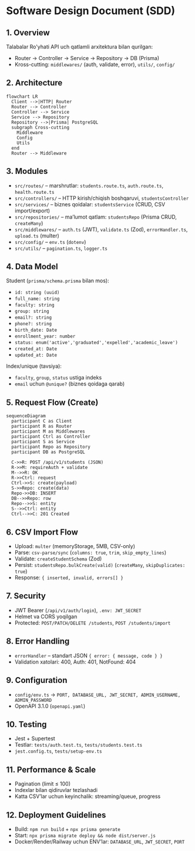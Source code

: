 # Software Design Document (SDD)

## 1. Overview
Talabalar Ro'yhati API uch qatlamli arxitektura bilan qurilgan:
- Router → Controller → Service → Repository → DB (Prisma)
- Kross-cutting: `middlewares/` (auth, validate, error), `utils/`, `config/`

## 2. Architecture
```mermaid
flowchart LR
  Client -->|HTTP| Router
  Router --> Controller
  Controller --> Service
  Service --> Repository
  Repository -->|Prisma| PostgreSQL
  subgraph Cross-cutting
    Middleware
    Config
    Utils
  end
  Router --> Middleware
```

## 3. Modules
- `src/routes/` – marshrutlar: `students.route.ts`, `auth.route.ts`, `health.route.ts`
- `src/controllers/` – HTTP kirish/chiqish boshqaruvi, `studentsController`
- `src/services/` – biznes qoidalar: `studentsService` (CRUD, CSV import/export)
- `src/repositories/` – ma’lumot qatlam: `studentsRepo` (Prisma CRUD, `createMany`)
- `src/middlewares/` – `auth.ts` (JWT), `validate.ts` (Zod), `errorHandler.ts`, `upload.ts` (multer)
- `src/config/` – `env.ts` (`dotenv`)
- `src/utils/` – `pagination.ts`, `logger.ts`

## 4. Data Model
Student (`prisma/schema.prisma` bilan mos):
- `id: string (uuid)`
- `full_name: string`
- `faculty: string`
- `group: string`
- `email?: string`
- `phone?: string`
- `birth_date: Date`
- `enrollment_year: number`
- `status: enum('active','graduated','expelled','academic_leave')`
- `created_at: Date`
- `updated_at: Date`

Index/unique (tavsiya):
- `faculty`, `group`, `status` ustiga indeks
- `email` uchun `@unique?` (biznes qoidaga qarab)

## 5. Request Flow (Create)
```mermaid
sequenceDiagram
  participant C as Client
  participant R as Router
  participant M as Middlewares
  participant Ctrl as Controller
  participant S as Service
  participant Repo as Repository
  participant DB as PostgreSQL

  C->>R: POST /api/v1/students (JSON)
  R->>M: requireAuth + validate
  M-->>R: OK
  R->>Ctrl: request
  Ctrl->>S: create(payload)
  S->>Repo: create(data)
  Repo->>DB: INSERT
  DB-->>Repo: row
  Repo-->>S: entity
  S-->>Ctrl: entity
  Ctrl-->>C: 201 Created
```

## 6. CSV Import Flow
- Upload: `multer` (memoryStorage, 5MB, CSV-only)
- Parse: `csv-parse/sync` (`columns: true`, `trim`, `skip_empty_lines`)
- Validate: `createStudentSchema` (Zod)
- Persist: `studentsRepo.bulkCreate(valid)` (`createMany`, `skipDuplicates: true`)
- Response: `{ inserted, invalid, errors[] }`

## 7. Security
- JWT Bearer (`/api/v1/auth/login`), `.env: JWT_SECRET`
- Helmet va CORS yoqilgan
- Protected: `POST/PATCH/DELETE /students`, `POST /students/import`

## 8. Error Handling
- `errorHandler` – standart JSON `{ error: { message, code } }`
- Validation xatolari: 400, Auth: 401, NotFound: 404

## 9. Configuration
- `config/env.ts` → `PORT, DATABASE_URL, JWT_SECRET, ADMIN_USERNAME, ADMIN_PASSWORD`
- OpenAPI 3.1.0 (`openapi.yaml`)

## 10. Testing
- Jest + Supertest
- Testlar: `tests/auth.test.ts`, `tests/students.test.ts`
- `jest.config.ts`, `tests/setup-env.ts`

## 11. Performance & Scale
- Pagination (limit ≤ 100)
- Indexlar bilan qidiruvlar tezlashadi
- Katta CSV’lar uchun keyinchalik: streaming/queue, progress

## 12. Deployment Guidelines
- Build: `npm run build` + `npx prisma generate`
- Start: `npx prisma migrate deploy && node dist/server.js`
- Docker/Render/Railway uchun ENV’lar: `DATABASE_URL`, `JWT_SECRET`, `PORT`
